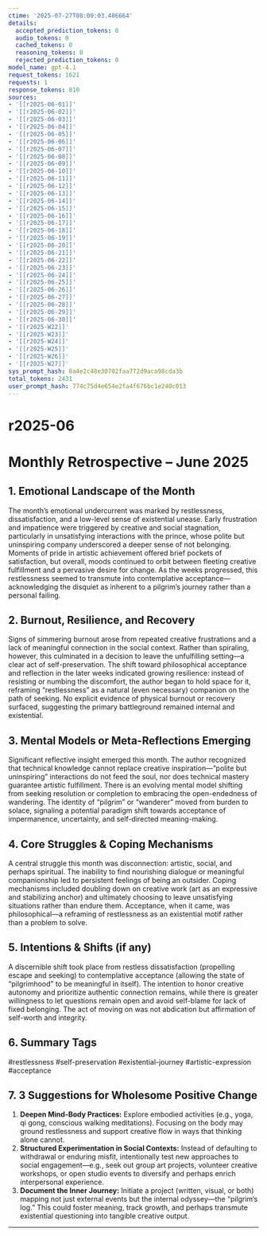 ```yaml
---
ctime: '2025-07-27T08:00:03.486664'
details:
  accepted_prediction_tokens: 0
  audio_tokens: 0
  cached_tokens: 0
  reasoning_tokens: 0
  rejected_prediction_tokens: 0
model_name: gpt-4.1
request_tokens: 1621
requests: 1
response_tokens: 810
sources:
- '[[r2025-06-01]]'
- '[[r2025-06-02]]'
- '[[r2025-06-03]]'
- '[[r2025-06-04]]'
- '[[r2025-06-05]]'
- '[[r2025-06-06]]'
- '[[r2025-06-07]]'
- '[[r2025-06-08]]'
- '[[r2025-06-09]]'
- '[[r2025-06-10]]'
- '[[r2025-06-11]]'
- '[[r2025-06-12]]'
- '[[r2025-06-13]]'
- '[[r2025-06-14]]'
- '[[r2025-06-15]]'
- '[[r2025-06-16]]'
- '[[r2025-06-17]]'
- '[[r2025-06-18]]'
- '[[r2025-06-19]]'
- '[[r2025-06-20]]'
- '[[r2025-06-21]]'
- '[[r2025-06-22]]'
- '[[r2025-06-23]]'
- '[[r2025-06-24]]'
- '[[r2025-06-25]]'
- '[[r2025-06-26]]'
- '[[r2025-06-27]]'
- '[[r2025-06-28]]'
- '[[r2025-06-29]]'
- '[[r2025-06-30]]'
- '[[r2025-W22]]'
- '[[r2025-W23]]'
- '[[r2025-W24]]'
- '[[r2025-W25]]'
- '[[r2025-W26]]'
- '[[r2025-W27]]'
sys_prompt_hash: 8a4e2c48e30702faa772d9aca98cda3b
total_tokens: 2431
user_prompt_hash: 774c75d4e654e2fa4f676bc1e240c013
---
```

# r2025-06

# Monthly Retrospective – June 2025

## 1. Emotional Landscape of the Month

The month’s emotional undercurrent was marked by restlessness, dissatisfaction, and a low-level sense of existential unease. Early frustration and impatience were triggered by creative and social stagnation, particularly in unsatisfying interactions with the prince, whose polite but uninspiring company underscored a deeper sense of not belonging. Moments of pride in artistic achievement offered brief pockets of satisfaction, but overall, moods continued to orbit between fleeting creative fulfillment and a pervasive desire for change. As the weeks progressed, this restlessness seemed to transmute into contemplative acceptance—acknowledging the disquiet as inherent to a pilgrim’s journey rather than a personal failing.

## 2. Burnout, Resilience, and Recovery

Signs of simmering burnout arose from repeated creative frustrations and a lack of meaningful connection in the social context. Rather than spiraling, however, this culminated in a decision to leave the unfulfilling setting—a clear act of self-preservation. The shift toward philosophical acceptance and reflection in the later weeks indicated growing resilience: instead of resisting or numbing the discomfort, the author began to hold space for it, reframing “restlessness” as a natural (even necessary) companion on the path of seeking. No explicit evidence of physical burnout or recovery surfaced, suggesting the primary battleground remained internal and existential.

## 3. Mental Models or Meta-Reflections Emerging

Significant reflective insight emerged this month. The author recognized that technical knowledge cannot replace creative inspiration—“polite but uninspiring” interactions do not feed the soul, nor does technical mastery guarantee artistic fulfillment. There is an evolving mental model shifting from seeking resolution or completion to embracing the open-endedness of wandering. The identity of “pilgrim” or “wanderer” moved from burden to solace, signaling a potential paradigm shift towards acceptance of impermanence, uncertainty, and self-directed meaning-making.

## 4. Core Struggles & Coping Mechanisms

A central struggle this month was disconnection: artistic, social, and perhaps spiritual. The inability to find nourishing dialogue or meaningful companionship led to persistent feelings of being an outsider. Coping mechanisms included doubling down on creative work (art as an expressive and stabilizing anchor) and ultimately choosing to leave unsatisfying situations rather than endure them. Acceptance, when it came, was philosophical—a reframing of restlessness as an existential motif rather than a problem to solve.

## 5. Intentions & Shifts (if any)

A discernible shift took place from restless dissatisfaction (propelling escape and seeking) to contemplative acceptance (allowing the state of “pilgrimhood” to be meaningful in itself). The intention to honor creative autonomy and prioritize authentic connection remains, while there is greater willingness to let questions remain open and avoid self-blame for lack of fixed belonging. The act of moving on was not abdication but affirmation of self-worth and integrity.

## 6. Summary Tags

#restlessness #self-preservation #existential-journey #artistic-expression #acceptance

## 7. 3 Suggestions for Wholesome Positive Change

1. **Deepen Mind-Body Practices:** Explore embodied activities (e.g., yoga, qi gong, conscious walking meditations). Focusing on the body may ground restlessness and support creative flow in ways that thinking alone cannot.
2. **Structured Experimentation in Social Contexts:** Instead of defaulting to withdrawal or enduring misfit, intentionally test new approaches to social engagement—e.g., seek out group art projects, volunteer creative workshops, or open studio events to diversify and perhaps enrich interpersonal experience.
3. **Document the Inner Journey:** Initiate a project (written, visual, or both) mapping not just external events but the internal odyssey—the “pilgrim’s log.” This could foster meaning, track growth, and perhaps transmute existential questioning into tangible creative output.

---
